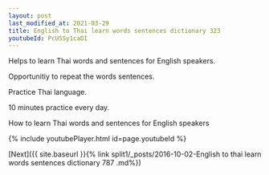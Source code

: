 ```yaml
---
layout: post
last_modified_at: 2021-03-29
title: English to Thai learn words sentences dictionary 323 
youtubeId: PcUSSy1caDI
---
```

 
 
Helps to learn Thai words and sentences for English speakers.

Opportunitiy to repeat the words sentences. 

Practice Thai language. 
 
10 minutes practice every day. 
 
How to learn Thai words and sentences for English speakers 
 
{% include youtubePlayer.html id=page.youtubeId %}
 
 
[Next]({{ site.baseurl }}{% link  split1/_posts/2016-10-02-English to thai learn words sentences dictionary 787 .md%})
 
